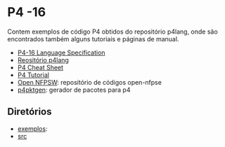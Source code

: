 # P4 -16 

Contem exemplos de código P4 obtidos do repositório p4lang, onde são encontrados
também alguns tutoriais e páginas de manual.

- [P4-16 Language Specification](https://p4.org/p4-spec/docs/P4-16-v1.2.0.html)
- [Reositório p4lang](https://github.com/p4lang/)
- [P4 Cheat Sheet](https://github.com/p4lang/tutorials/blob/master/p4-cheat-sheet.pdf)
- [P4 Tutorial](https://github.com/p4lang/tutorials/blob/master/P4_tutorial.pdf)
- [Open NFPSW](https://github.com/open-nfpsw): repositório de códigos open-nfpse
- [p4pktgen](https://github.com/p4pktgen/p4pktgen): gerador de pacotes para p4

## Diretórios

- [exemplos](./exemplos):
- [src](./src)

